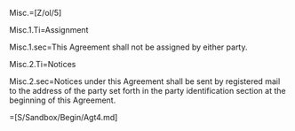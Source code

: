 Misc.=[Z/ol/5]

Misc.1.Ti=Assignment

Misc.1.sec=This Agreement shall not be assigned by either party.

Misc.2.Ti=Notices

Misc.2.sec=Notices under this Agreement shall be sent by registered mail to the address of the party set forth in the party identification section at the beginning of this Agreement.

=[S/Sandbox/Begin/Agt4.md]
